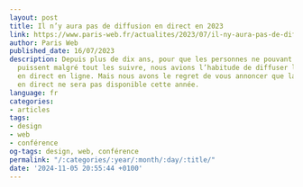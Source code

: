 ```yaml
---
layout: post
title: Il n’y aura pas de diffusion en direct en 2023
link: https://www.paris-web.fr/actualites/2023/07/il-ny-aura-pas-de-diffusion-en-direct-en-2023.php
author: Paris Web
published_date: 16/07/2023
description: Depuis plus de dix ans, pour que les personnes ne pouvant pas se déplacer
  puissent malgré tout les suivre, nous avions l’habitude de diffuser les conférences
  en direct en ligne. Mais nous avons le regret de vous annoncer que la rediffusion
  en direct ne sera pas disponible cette année.
language: fr
categories:
- articles
tags:
- design
- web
- conférence
og-tags: design, web, conférence
permalink: "/:categories/:year/:month/:day/:title/"
date: '2024-11-05 20:55:44 +0100'
---
```

